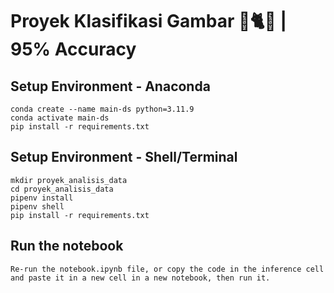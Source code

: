 # Proyek Klasifikasi Gambar 🐄🐈🐔 | 95% Accuracy

## Setup Environment - Anaconda
```
conda create --name main-ds python=3.11.9
conda activate main-ds
pip install -r requirements.txt
```

## Setup Environment - Shell/Terminal
```
mkdir proyek_analisis_data
cd proyek_analisis_data
pipenv install
pipenv shell
pip install -r requirements.txt
```

## Run the notebook
```
Re-run the notebook.ipynb file, or copy the code in the inference cell and paste it in a new cell in a new notebook, then run it.
```
